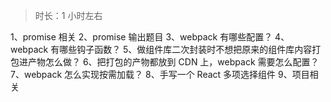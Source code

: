 
> 时长：1 小时左右

1、promise 相关
2、promise 输出题目
3、webpack 有哪些配置？
4、webpack 有哪些钩子函数？
5、做组件库二次封装时不想把原来的组件库内容打包进产物怎么做？
6、把打包的产物都放到 CDN 上，webpack 需要怎么配置？
7、webpack 怎么实现按需加载？
8、手写一个 React 多项选择组件
9、项目相关